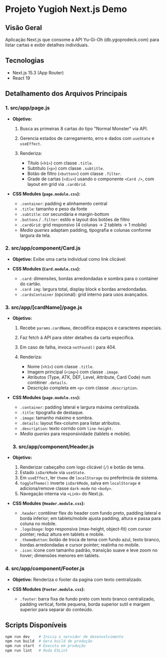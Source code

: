 # Projeto Yugioh Next.js Demo

## Visão Geral

Aplicação Next.js que consome a API Yu-Gi-Oh (db.ygoprodeck.com) para listar cartas e exibir detalhes individuais.

## Tecnologias

* Next.js 15.3 (App Router)
* React 19

## Detalhamento dos Arquivos Principais

### 1. src/app/page.js

* **Objetivo:**

  1. Busca as primeiras 8 cartas do tipo "Normal Monster" via API.
  2. Gerencia estados de carregamento, erro e dados com `useState` e `useEffect`.
  3. Renderiza:

     * Título (`<h1>`) com classe `.title`.
     * Subtítulo (`<p>`) com classe `.subtitle`.
     * Botão de filtro (`<button>`) com classe `.filter`.
     * Grade de cartas (`<div>`) usando o componente `<Card />`, com layout em grid via `.cardGrid`.

* **CSS Modules (`page.module.css`):**

  * `.container`: padding e alinhamento central
  * `.title`: tamanho e peso da fonte
  * `.subtitle`: cor secundária e margin-bottom
  * `.buttons` / `.filter`: estilo e layout dos botões de filtro
  * `.cardGrid`: grid responsivo (4 colunas → 2 tablets → 1 mobile)
  * *Media queries* adaptam padding, tipografia e colunas conforme largura da tela.

### 2. src/app/component/Card.js

* **Objetivo:** Exibe uma carta individual como link clicável:

* **CSS Modules (`Card.module.css`):**

  * `.card`: dimensões, bordas arredondadas e sombra para o container do cartão.
  * `.card img`: largura total, display block e bordas arredondadas.
  * `.cardsContainer` (opcional): grid interno para usos avançados.

### 3. src/app/\[cardName]/page.js

* **Objetivo:**

  1. Recebe `params.cardName`, decodifica espaços e caracteres especiais.
  2. Faz fetch à API para obter detalhes da carta específica.
  3. Em caso de falha, invoca `notFound()` para 404.
  4. Renderiza:

     * Nome (`<h1>`) com classe `.title`.
     * Imagem principal (`<img>`) com classe `.image`.
     * Atributos (Type, ATK, DEF, Level, Attribute, Card Code) num contêiner `.details`.
     * Descrição completa em `<p>` com classe `.description`.

* **CSS Modules (`page.module.css`):**

  * `.container`: padding lateral e largura máxima centralizada.
  * `.title`: tipografia de destaque.
  * `.image`: tamanho máximo e sombra.
  * `.details`: layout flex-column para listar atributos.
  * `.description`: texto corrido com `line-height`.
  * *Media queries* para responsividade (tablets e mobile).

  ### 3. src/app/component/Header.js

* **Objetivo:**
  1. Renderizar cabeçalho com logo clicável (`/`) e botão de tema.
  2. Estado `isDarkMode` via `useState`.
  3. Em `useEffect`, ler `theme` de `localStorage` ou preferência de sistema.
  4. `toggleTheme()` inverte `isDarkMode`, salva em `localStorage` e adiciona/remove classe `dark-mode` no `<body>`.
  5. Navegação interna via `<Link>` do Next.js.

* **CSS Modules (`Header.module.css`):**

  * `.header`: contêiner flex do header com fundo preto, padding lateral e borda inferior; em tablets/mobile ajusta padding, altura e passa para coluna no mobile.  
  * `.logoImage`: logo responsiva (max-height, object-fit) com cursor pointer; reduz altura em tablets e mobile.  
  * `.themeButton`: botão de troca de tema com fundo azul, texto branco, bordas arredondadas e cursor pointer; realinha no mobile.  
  * `.icon`: ícone com tamanho padrão, transição suave e leve zoom no hover; dimensões menores em tablets.  

### 4. src/app/component/Footer.js
* **Objetivo:** Renderiza o footer da pagina com texto centralizado.

* **CSS Modules (`Footer.module.css`):**
  * `.footer`: barra fixa de fundo preto com texto branco centralizado, padding vertical, fonte pequena, borda superior sutil e margem superior para separar do conteúdo.

## Scripts Disponíveis

```bash
npm run dev    # Inicia o servidor de desenvolvimento
npm run build  # Gera build de produção
npm run start  # Executa em produção
npm run lint   # Roda ESLint
```
